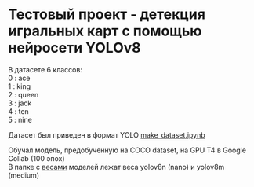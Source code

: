 # Тестовый проект - детекция игральных карт с помощью нейросети YOLOv8  

В датасете 6 классов:  
0 : ace  
1 : king  
2 : queen  
3 : jack  
4 : ten  
5 : nine  


Датасет был приведен в формат YOLO [make_dataset.ipynb](https://github.com/Summit2/Yolo_detecting_cards/blob/main/make_dataset.ipynb)  

Обучал модель, предобученную на COCO dataset, на GPU T4 в Google Collab (100 эпох)  
В папке с [весами](https://github.com/Summit2/Yolo_detecting_cards/tree/main/best_weights) моделей лежат веса yolov8n (nano) и yolov8m (medium)  
